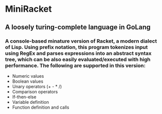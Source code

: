 # MiniRacket

## A loosely turing-complete language in GoLang

### A console-based minature version of Racket, a modern dialect of Lisp. Using prefix notation, this program tokenizes input using RegEx and parses expressions into an abstract syntax tree, which can be also easily evaluated/executed with high performance. The following are supported in this version:
<ul>
  <li>Numeric values</li>
  <li>Boolean values</li>
  <li>Unary operators (+ - * /) </li>
  <li>Comparison operators</li>
  <li>If-then-else</li>
  <li>Variable definition</li>
  <li>Function definition and calls</li>
</ul>
